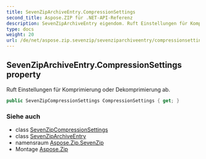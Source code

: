 ```yaml
---
title: SevenZipArchiveEntry.CompressionSettings
second_title: Aspose.ZIP für .NET-API-Referenz
description: SevenZipArchiveEntry eigendom. Ruft Einstellungen für Komprimierung oder Dekomprimierung ab.
type: docs
weight: 20
url: /de/net/aspose.zip.sevenzip/sevenziparchiveentry/compressionsettings/
---
```

## SevenZipArchiveEntry.CompressionSettings property

Ruft Einstellungen für Komprimierung oder Dekomprimierung ab.

```csharp
public SevenZipCompressionSettings CompressionSettings { get; }
```

### Siehe auch

* class [SevenZipCompressionSettings](../../../aspose.zip.saving/sevenzipcompressionsettings/)
* class [SevenZipArchiveEntry](../)
* namensraum [Aspose.Zip.SevenZip](../../sevenziparchiveentry/)
* Montage [Aspose.Zip](../../../)



